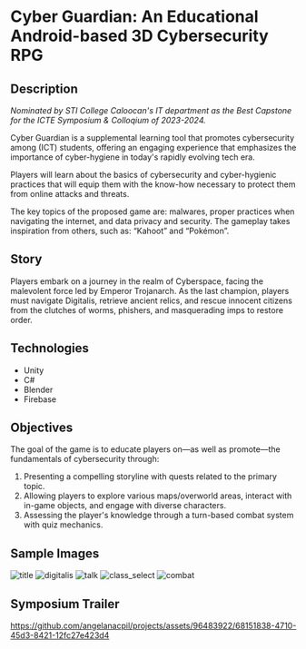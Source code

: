 # Cyber Guardian: An Educational Android-based 3D Cybersecurity RPG

## Description 
*Nominated by STI College Caloocan's IT department as the Best Capstone for the ICTE Symposium & Colloqium of 2023-2024.* 

Cyber Guardian is a supplemental learning tool that promotes cybersecurity among (ICT) students, offering an engaging experience that emphasizes the importance of cyber-hygiene in today's rapidly evolving tech era.

Players will learn about the basics of cybersecurity and cyber-hygienic practices that will equip them with the know-how necessary to protect them from online attacks and threats. 

The key topics of the proposed game are: malwares, proper practices when navigating the internet, and data privacy and security. The gameplay takes inspiration from others, such as: “Kahoot” and “Pokémon”.

## Story 
Players embark on a journey in the realm of Cyberspace, facing the malevolent force led by Emperor Trojanarch. As the last champion, players must navigate Digitalis, retrieve ancient relics, and rescue innocent citizens from the clutches of worms, phishers, and masquerading imps to restore order.

## Technologies
- Unity 
- C#
- Blender 
- Firebase

## Objectives  
The goal of the game is to educate players on—as well as promote—the fundamentals of cybersecurity through:

1. Presenting a compelling storyline with quests related to the primary topic. 
2. Allowing players to explore various maps/overworld areas, interact with in-game objects, and engage with diverse characters.
3. Assessing the player's knowledge through a turn-based combat system with quiz mechanics. 

## Sample Images  
![title](https://github.com/angelanacpil/projects/assets/96483922/0e181fd8-f7f7-4ca0-bd27-0ed20c60a913)
![digitalis](https://github.com/angelanacpil/projects/assets/96483922/75b434f6-f870-40ed-b297-6c07b668d3b2)
![talk](https://github.com/angelanacpil/projects/assets/96483922/c77ec61a-7e3d-4cf8-928f-db9210dd3f5b)
![class_select](https://github.com/angelanacpil/projects/assets/96483922/ca120d6a-83b1-412a-90a4-bef4abcb4d9a)
![combat](https://github.com/angelanacpil/projects/assets/96483922/ba277581-4161-40ee-a5ed-a244c88c8294)

## Symposium Trailer 
https://github.com/angelanacpil/projects/assets/96483922/68151838-4710-45d3-8421-12fc27e423d4
